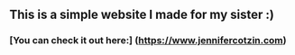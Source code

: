 ## This is a simple website I made for my sister :)
### [You can check it out here:] (https://www.jennifercotzin.com)
